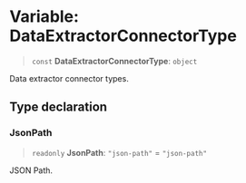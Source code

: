 # Variable: DataExtractorConnectorType

> `const` **DataExtractorConnectorType**: `object`

Data extractor connector types.

## Type declaration

### JsonPath

> `readonly` **JsonPath**: `"json-path"` = `"json-path"`

JSON Path.
